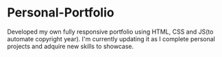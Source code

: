 # Personal-Portfolio
Developed my own fully responsive portfolio using HTML, CSS and JS(to automate copyright year). I'm currently updating it as I
complete personal projects and adquire new skills to showcase.
